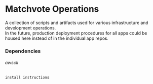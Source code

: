 # Matchvote Operations
A collection of scripts and artifacts used for various infrastructure and development operations.  
In the future, production deployment procedures for all apps could be housed here
instead of in the individual app repos.

### Dependencies
###### awscli
    install instructions

